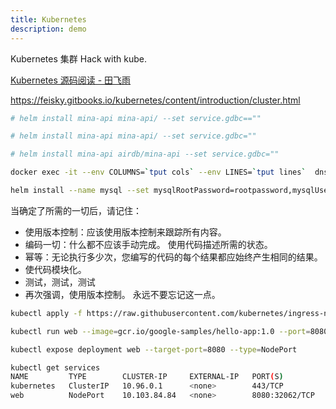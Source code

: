 ```yaml
---
title: Kubernetes
description: demo
---
```


Kubernetes 集群 Hack with kube.

[Kubernetes 源码阅读 - 田飞雨](https://blog.tianfeiyu.com/source-code-reading-notes/kubernetes/)

<https://feisky.gitbooks.io/kubernetes/content/introduction/cluster.html>

```bash
# helm install mina-api mina-api/ --set service.gdbc==""

# helm install mina-api mina-api/ --set service.gdbc=""

# helm install mina-api airdb/mina-api --set service.gdbc=""

docker exec -it --env COLUMNS=`tput cols` --env LINES=`tput lines`  dns bash

helm install --name mysql --set mysqlRootPassword=rootpassword,mysqlUser=mysql,mysqlPassword=my-password,mysqlDatabase=mydatabase,persistence.existingClaim=mysql-pvc stable/mysql
```

当确定了所需的一切后，请记住：

* 使用版本控制：应该使用版本控制来跟踪所有内容。
* 编码一切：什么都不应该手动完成。 使用代码描述所需的状态。
* 幂等：无论执行多少次，您编写的代码的每个结果都应始终产生相同的结果。
* 使代码模块化。
* 测试，测试，测试
* 再次强调，使用版本控制。 永远不要忘记这一点。

```bash
kubectl apply -f https://raw.githubusercontent.com/kubernetes/ingress-nginx/master/deploy/static/provider/cloud-generic.yaml

kubectl run web --image=gcr.io/google-samples/hello-app:1.0 --port=8080

kubectl expose deployment web --target-port=8080 --type=NodePort

kubectl get services
NAME         TYPE        CLUSTER-IP     EXTERNAL-IP   PORT(S)          AGE
kubernetes   ClusterIP   10.96.0.1      <none>        443/TCP          114d
web          NodePort    10.103.84.84   <none>        8080:32062/TCP   24m
```
